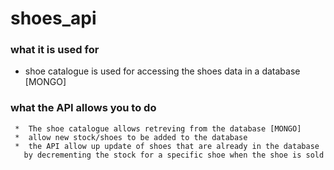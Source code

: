 # shoes_api

### what it is used for

  *  shoe catalogue is used for accessing the shoes data in a database
     [MONGO]

### what the API allows you to do
     *  The shoe catalogue allows retreving from the database [MONGO]
     *  allow new stock/shoes to be added to the database
     *  the API allow up update of shoes that are already in the database
       by decrementing the stock for a specific shoe when the shoe is sold
